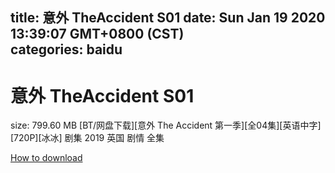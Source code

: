 
title: 意外 TheAccident S01
date: Sun Jan 19 2020 13:39:07 GMT+0800 (CST)    
categories: baidu
---

# 意外 TheAccident S01
size: 799.60 MB
 [BT/网盘下载][意外 The Accident 第一季][全04集][英语中字][720P][冰冰] 剧集 2019 英国 剧情 全集
 

[How to download](https://bpcam.bemobtrk.com/go/2ceec3aa-1ca2-46d6-b9ff-aaa5c184517c?jno=2329)